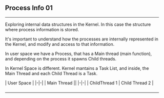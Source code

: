 ## Process Info 01
---

Exploring internal data structures in the Kernel. In this case the structure where process information is stored.

It's important to understand how the processes are internally represented in the Kernel, and modify and access to that information.

In user space we have a Process, that has a Main thread (main function), and depending on the process it spawns Child threads. 

In Kernel Space is different. Kernel mantains a Task List, and inside, the Main Thread and each Child Thread is a Task.

| User Space | 
|-|-|
|    Main Thread ||
|-|-|
|  ChildThread 1 | Child Thread 2 |



### 
---
